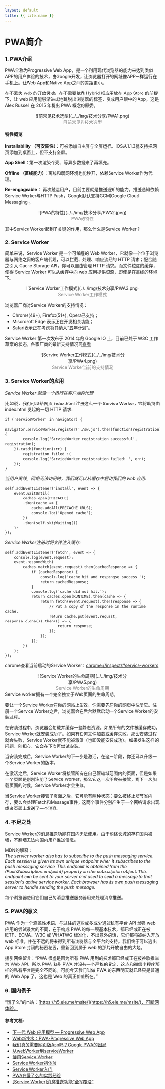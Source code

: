 ```yaml
---
layout: default
title: {{ site.name }}
---
```


# PWA简介
### 1. PWA介绍
PWA全称为Progressive Web App，是一个利用现代浏览器的能力来达到类似APP的用户体验的技术，由Google开发，让浏览器打开的网址像APP一样运行在手机上。让Web App和Native App之间的差距更小。

在不丢失 web 的开放灵魂，在不需要依靠 Hybrid 把应用放在 App Store 的前提下，让 web 应用能够渐进式地跳脱出浏览器的标签，变成用户眼中的 App。这是 Alex Russell 在 2015 年提出 PWA 概念的原委。

<center>![前常见技术选型](../../img/技术分享/PWA1.png)</center>
<center><font color=grey>目前常见的技术选型</font></center>

#### 特性概览

**Installability （可安装性）**：可被添加自主屏与全屏运行。IOS从1.1.3就支持把网页添加到桌面上，但不支持全屏。

**App Shell**：第一次渲染个壳、等异步数据来了再填充。

**Offline （离线能力）**：离线和弱网环境也能秒开，依赖Service Worker作为代理。

**Re-engageable**： 再次触达用户，目前主要就是推送通知的能力。推送通知依赖Service Worker与HTTP Push，Google默认支持GCM(Google Cloud Messaging)。

<center style="width: 70%; margin: 0 auto;">![PWA的特性](../../img/技术分享/PWA2.jpeg)</center>
<center><font color=grey>PWA的特性</font></center>

其中Service Worker起到了关键的作用，那么什么是Service Worker？

### 2. Service Worker
简单来说，Service Worker 是一个可编程的 Web Worker，它就像一个位于浏览器与网络之间的客户端代理，可以拦截、处理、响应流经的 HTTP 请求；配合随之引入 Cache Storage API，你可以自由管理 HTTP 请求。而文件粒度的缓存，使得 Service Worker 可以从缓存中向 web 应用提供资源，即使是在离线的环境下。

<center>![Service Worker工作模式](../../img/技术分享/PWA3.png)</center>
<center><font color=grey>Service Worker工作模式</font></center>

浏览器厂商对Service Worker的支持情况：

+ Chrome(49+), Firefox(51+), Opera已支持；  
+ Miscrosoft Edge 表示正在开发相关功能；  
+ Safari表示正在考虑将其纳入“五年计划”。  

Service Worker 第一次发布于 2014 年的 Google IO 上，目前已处于 W3C 工作草案的状态。各家厂商的最新支持情况可[查看](https://jakearchibald.github.io/isserviceworkerready/) 

<center style="width: 70%; margin: 0 auto;">![Service Worker工作模式](../../img/技术分享/PWA4.png)</center>
<center><font color=grey>Service Worker当前的支持情况</font></center>

### 3. Service Worker的应用

*Service Worker 就像一个运行在客户端的代理*

比如说，我们可以给网页 index.html 注册这么一个 Service Worker，它将劫持由 index.html 发起的一切 HTTP 请求:

    if ('serviceWorker' in navigator) {
            navigator.serviceWorker.register('./sw.js').then(function(registration) {
            console.log('ServiceWorker registration successful', registration);
        }).catch(function(err) {
            registration failed :(
            console.log('ServiceWorker registration failed: ', err);
        });
    }

*当用户离线，网络无法访问时，我们就可以从缓存中启动我们的 web 应用:*

    self.addEventListener('install', event => {
        event.waitUntil(
            caches.open(PRECACHE)
            .then(cache => {
                cache.addAll(PRECACHE_URLS);
                console.log('Opened cache');
            })
            .then(self.skipWaiting())
        );
    });

*Service Worker注册时将文件注入缓存:*

    self.addEventListener('fetch', event => {
        console.log(event.request);
        event.respondWith(
            caches.match(event.request).then(cachedResponse => {
                if (cachedResponse) {
                    console.log('cache hit and respongse success!');
                    return cachedResponse;
                }
                console.log('cache did not hit.');
                return caches.open(RUNTIME).then(cache => {
                    return fetch(event.request).then(response => {
                        // Put a copy of the response in the runtime cache.
                        return cache.put(event.request, response.clone()).then(() => {
                            return response;
                        });
                    });
                });
            })
        );
    });

chrome查看当前启动的Service Worker：[chrome://inspect/#service-workers](chrome://inspect/#service-workers)

<center style="width: 70%; margin: 0 auto;">![Service Worker的生命周期](../../img/技术分享/PWA5.png)</center>
<center><font color=grey>Service Worker的生命周期</font></center>
Service worker拥有一个完全独立于Web页面的生命周期。

要让一个Service Worker在你的网站上生效，你需要先在你的网页中注册它。注册一个Service Worker之后，浏览器会在后台默默启动一个Service Worker的安装过程。

在安装过程中，浏览器会加载并缓存一些静态资源。如果所有的文件被缓存成功，Service Worker就安装成功了。如果有任何文件加载或缓存失败，那么安装过程就会失败，Service Worker就不能被激活（也即没能安装成功）。如果发生这样的问题，别担心，它会在下次再尝试安装。

当安装完成后，Service Worker的下一步是激活，在这一阶段，你还可以升级一个Service Worker的版本。

在激活之后，Service Worker将接管所有在自己管辖域范围内的页面，但是如果一个页面是刚刚注册了Service Worker，那么它这一次不会被接管，到下一次加载页面的时候，Service Worker才会生效。

当Service Worker接管了页面之后，它可能有两种状态：要么被终止以节省内存，要么会处理Fetch和Message事件，这两个事件分别产生于一个网络请求出现或者页面上发送了一个消息。

### 4. 不足之处
Service Worker的消息推送功能在国内无法使用。由于网络长城的存在国内被墙，不翻墙无法向国内用户推送信息。



MDN的解释：  
*The service worker also has to subscribe to the push messaging service. Each session is given its own unique endpoint when it subscribes to the push messaging service. This endpoint is obtained from the (PushSubscription.endpoint) property on the subscription object. This endpoint can be sent to your server and used to send a message to that session's active service worker. Each browser has its own push messaging server to handle sending the push message.*

每个浏览器使用它们自己的消息推送服务器用来处理消息推送。

### 5. PWA的意义
PWA 作为一个涵盖性术语，与过往的这些或多或少通过私有平台 API 增强 web 应用的尝试最大的不同，在于构成 PWA 的每一项基本技术，都已经或正在被 IETF、ECMA、W3C 或 WHATWG 标准化，不出意外的话，它们都将被纳入开放 web 标准，并在不远的将来得到所有浏览器与全平台的支持。我们终于可以逃出 App Store 封闭的秘密花园，重新回到属于 web 的那片开放自由的大地。

援引网络留言：“PWA 很虚是因为所有 PWA 用到的技术都已经或正在被谷歌推举为 Web API，所以 PWA 和非 PWA 并没有一个严格的界定，这点和微信小程序那样的私有平台是完全不同的。可能今天我们叫做 PWA 的东西明天就已经只是普通的 Web App 了，这也是 Web 的真正价值所在。”

### 6. 国内例子
“饿了么”的m站：[https://h5.ele.me/msite/](https://h5.ele.me/msite/)，可断网体验。

#### 参考文档:
+ [下一代 Web 应用模型 — Progressive Web App](https://zhuanlan.zhihu.com/p/25167289)
+ [Web新技术：PWA-Progressive Web App](http://www.wtoutiao.com/p/179Lecv.html)
+ [我们真的需要网页版App吗？Google PWA的困局](http://www.leiphone.com/news/201606/UEiart497WUzS62u.html)
+ [从webWorker到serviceWorker](https://my.oschina.net/zhangstephen/blog/541298)
+ [使用Service Worker](https://developer.mozilla.org/zh-CN/docs/Web/API/Service_Worker_API/Using_Service_Workers#注册你的_worker)
+ [Service Worker初体验](http://web.jobbole.com/84792/)
+ [Service Worker入门](https://www.w3ctech.com/topic/866)
+ [PWA在饿了么的实践经验](http://www.qingpingshan.com/bc/xg/234191.html)
+ [[Service Worker]消息推送功能“全军覆没”](https://www.zhengqingxin.com/post/push-knock-the-door.html)

